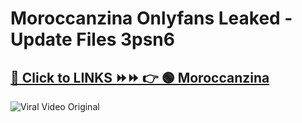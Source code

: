 
 # Moroccanzina Onlyfans Leaked - Update Files 3psn6

## <h2><a href="https://clipsfans.com/Moroccanzina&ref=git">🔗 Click to LINKS ⏩⏩ 👉 🟢 Moroccanzina </a></h2>

<a href="https://clipsfans.com/Moroccanzina&ref=git" rel="nofollow" data-target="animated-image.originalLink"><img src="https://i.ibb.co.com/xMMVF88/686577567.gif" alt="Viral Video Original" style="max-width: 100%; display: inline-block;" data-target="animated-image.originalImage"></a>

